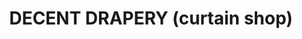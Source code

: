 ---
title: "DECENT DRAPERY (curtain shop)"
url: /karachi/decent-drapery-curtain-shop/
shop: Allgemein
---